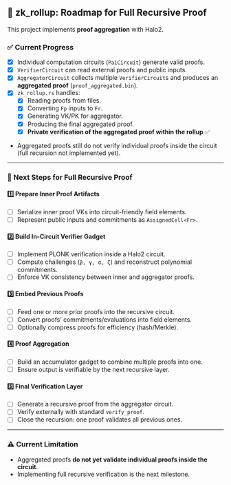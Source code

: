 ## 🧩 zk_rollup: Roadmap for Full Recursive Proof

This project implements **proof aggregation** with Halo2.  

### ✅ Current Progress
- [x] Individual computation circuits (`PaiCircuit`) generate valid proofs.
- [x] `VerifierCircuit` can read external proofs and public inputs.
- [x] `AggregatorCircuit` collects multiple `VerifierCircuit`s and produces an **aggregated proof** (`proof_aggregated.bin`).
- [x] `zk_rollup.rs` handles:
  - [x] Reading proofs from files.
  - [x] Converting `Fp` inputs to `Fr`.
  - [x] Generating VK/PK for aggregator.
  - [x] Producing the final aggregated proof.
  - [x] **Private verification of the aggregated proof within the rollup** ✅

* Aggregated proofs still do not verify individual proofs inside the circuit (full recursion not implemented yet).

---

### 🚧 Next Steps for Full Recursive Proof

#### 1️⃣ Prepare Inner Proof Artifacts
- [ ] Serialize inner proof VKs into circuit-friendly field elements.
- [ ] Represent public inputs and commitments as `AssignedCell<Fr>`.

#### 2️⃣ Build In-Circuit Verifier Gadget
- [ ] Implement PLONK verification inside a Halo2 circuit.
- [ ] Compute challenges (`β, γ, α, ζ`) and reconstruct polynomial commitments.
- [ ] Enforce VK consistency between inner and aggregator proofs.

#### 3️⃣ Embed Previous Proofs
- [ ] Feed one or more prior proofs into the recursive circuit.
- [ ] Convert proofs’ commitments/evaluations into field elements.
- [ ] Optionally compress proofs for efficiency (hash/Merkle).

#### 4️⃣ Proof Aggregation
- [ ] Build an accumulator gadget to combine multiple proofs into one.
- [ ] Ensure output is verifiable by the next recursive layer.

#### 5️⃣ Final Verification Layer
- [ ] Generate a recursive proof from the aggregator circuit.
- [ ] Verify externally with standard `verify_proof`.
- [ ] Close the recursion: one proof validates all previous ones.

---

### ⚠️ Current Limitation
- Aggregated proofs **do not yet validate individual proofs inside the circuit**.  
- Implementing full recursive verification is the next milestone.



